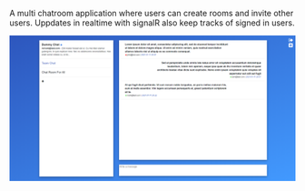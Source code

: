 A multi chatroom application where users can create rooms and invite other users. Uppdates in realtime with signalR also keep tracks of signed in users.

![Image](exampleimg.PNG?raw=true "Title")
